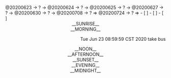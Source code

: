 <link rel="stylesheet"  type="text/css" href="./css/activity.css"/>
<TODO>@20200623 → ? → @20200624 → ? → @20200625 → ? → @20200627 → ? → @20200630 → ? → @20200708 → ? ⇒ @20200724 → ? ⇒ </TODO>
- [ ]    
- [ ]    
- [ ]    

<center><timeblock>__SUNRISE__</timeblock></center>
<center><timeblock>__MORNING__</timeblock></center>
<p align="right"><action>Tue Jun 23 08:59:59 CST 2020 take bus</action></p>
<center><timeblock>__NOON__</timeblock></center>
<center><timeblock>__AFTERNOON__</timeblock></center>
<center><timeblock>__SUNSET__</timeblock></center>
<center><timeblock>__EVENING__</timeblock></center>
<center><timeblock>__MIDNIGHT__</timeblock></center>

